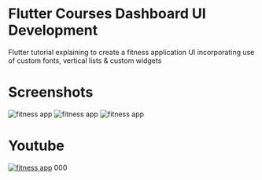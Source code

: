 # Flutter Courses Dashboard UI Development

Flutter tutorial explaining to create a fitness application UI incorporating use of custom fonts, vertical lists & custom widgets


# Screenshots
![fitness app](https://i.ibb.co/jGqVGJx/Dribbble.png)
![fitness app](https://i.ibb.co/HgJwN65/Group-23.png)
![fitness app](https://i.ibb.co/Wn3gLWH/Welcome-3x.png)

# Youtube
[![fitness app](http://img.youtube.com/vi/c6QspHQsj8Q/0.jpg)](http://www.youtube.com/watch?v=c6QspHQsj8Q "fitness app")
000
